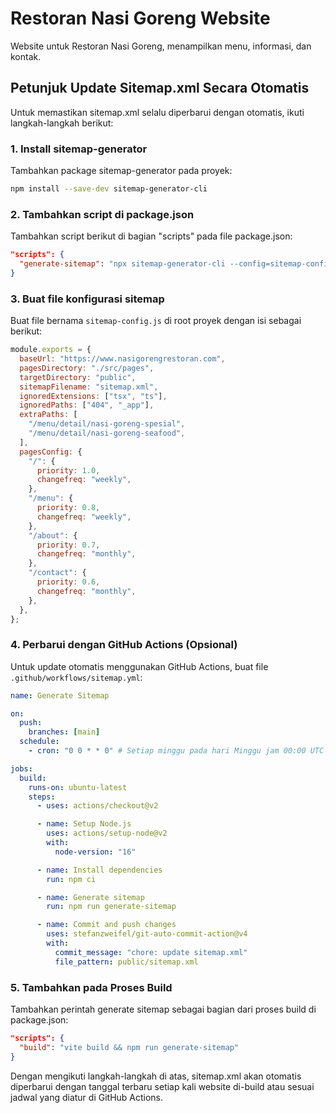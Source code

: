# Restoran Nasi Goreng Website

Website untuk Restoran Nasi Goreng, menampilkan menu, informasi, dan kontak.

## Petunjuk Update Sitemap.xml Secara Otomatis

Untuk memastikan sitemap.xml selalu diperbarui dengan otomatis, ikuti langkah-langkah berikut:

### 1. Install sitemap-generator

Tambahkan package sitemap-generator pada proyek:

```bash
npm install --save-dev sitemap-generator-cli
```

### 2. Tambahkan script di package.json

Tambahkan script berikut di bagian "scripts" pada file package.json:

```json
"scripts": {
  "generate-sitemap": "npx sitemap-generator-cli --config=sitemap-config.js"
}
```

### 3. Buat file konfigurasi sitemap

Buat file bernama `sitemap-config.js` di root proyek dengan isi sebagai berikut:

```javascript
module.exports = {
  baseUrl: "https://www.nasigorengrestoran.com",
  pagesDirectory: "./src/pages",
  targetDirectory: "public",
  sitemapFilename: "sitemap.xml",
  ignoredExtensions: ["tsx", "ts"],
  ignoredPaths: ["404", "_app"],
  extraPaths: [
    "/menu/detail/nasi-goreng-spesial",
    "/menu/detail/nasi-goreng-seafood",
  ],
  pagesConfig: {
    "/": {
      priority: 1.0,
      changefreq: "weekly",
    },
    "/menu": {
      priority: 0.8,
      changefreq: "weekly",
    },
    "/about": {
      priority: 0.7,
      changefreq: "monthly",
    },
    "/contact": {
      priority: 0.6,
      changefreq: "monthly",
    },
  },
};
```

### 4. Perbarui dengan GitHub Actions (Opsional)

Untuk update otomatis menggunakan GitHub Actions, buat file `.github/workflows/sitemap.yml`:

```yaml
name: Generate Sitemap

on:
  push:
    branches: [main]
  schedule:
    - cron: "0 0 * * 0" # Setiap minggu pada hari Minggu jam 00:00 UTC

jobs:
  build:
    runs-on: ubuntu-latest
    steps:
      - uses: actions/checkout@v2

      - name: Setup Node.js
        uses: actions/setup-node@v2
        with:
          node-version: "16"

      - name: Install dependencies
        run: npm ci

      - name: Generate sitemap
        run: npm run generate-sitemap

      - name: Commit and push changes
        uses: stefanzweifel/git-auto-commit-action@v4
        with:
          commit_message: "chore: update sitemap.xml"
          file_pattern: public/sitemap.xml
```

### 5. Tambahkan pada Proses Build

Tambahkan perintah generate sitemap sebagai bagian dari proses build di package.json:

```json
"scripts": {
  "build": "vite build && npm run generate-sitemap"
}
```

Dengan mengikuti langkah-langkah di atas, sitemap.xml akan otomatis diperbarui dengan tanggal terbaru setiap kali website di-build atau sesuai jadwal yang diatur di GitHub Actions.
